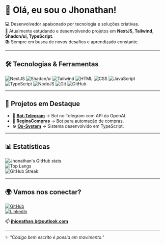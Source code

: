 # 👋 Olá, eu sou o Jhonathan!  

💻 Desenvolvedor apaixonado por tecnologia e soluções criativas.  
🚀 Atualmente estudando e desenvolvendo projetos em **NextJS, Tailwind, Shadcn/ui, TypeScript**.  
📚 Sempre em busca de novos desafios e aprendizado constante.  

---

## 🛠️ Tecnologias & Ferramentas  
![NextJS](https://img.shields.io/badge/Library-NextJs-purple?logo=next.js)
![Shadcn/ui](https://img.shields.io/badge/Style-Shadcn/ui-pink?logo=shadcn/ui)
![Tailwind](https://img.shields.io/badge/Style-Tailwind-zinc?logo=tailwindcss)
![HTML](https://img.shields.io/badge/Code-HTML-orange?logo=html5)
![CSS](https://img.shields.io/badge/Style-CSS-blue?logo=css3)
![JavaScript](https://img.shields.io/badge/Code-JavaScript-yellow?logo=javascript)
![TypeScript](https://img.shields.io/badge/Code-TypeScript-blue?logo=typescript)
![NodeJS](https://img.shields.io/badge/Backend-NodeJS-green?logo=node.js)
![Git](https://img.shields.io/badge/Version-Git-red?logo=git)
![GitHub](https://img.shields.io/badge/Repo-GitHub-black?logo=github)

---

## 📌 Projetos em Destaque  

- 🤖 [**Bot-Telegram**](https://github.com/jhionathan/Bot-Telegram) → Bot no Telegram com API da OpenAI.  
- 🛒 [**ReginaCompras**](https://github.com/jhionathan/ReginaCompras) → Bot para automação de compras.  
- ⚙️ [**Os-System**](https://github.com/jhionathan/Os-System) → Sistema desenvolvido em TypeScript.  

---

## 📊 Estatísticas  

![Jhonathan's GitHub stats](https://github-readme-stats.vercel.app/api?username=jhionathan&show_icons=true&theme=radical)  
![Top Langs](https://github-readme-stats.vercel.app/api/top-langs/?username=jhionathan&layout=compact&theme=radical)  
![GitHub Streak](https://github-readme-streak-stats.herokuapp.com/?user=jhionathan&theme=radical)

---

## 🌍 Vamos nos conectar?  

[![GitHub](https://img.shields.io/badge/GitHub-181717?logo=github&logoColor=white)](https://github.com/jhionathan)  
[![LinkedIn](https://img.shields.io/badge/LinkedIn-blue?logo=linkedin&logoColor=white)](https://www.linkedin.com/in/jhionathan-badias-da-vitoria-918964190)  

📫 **jhionathan.b@outlook.com**  

---
✨ _"Código bem escrito é poesia em movimento."_
